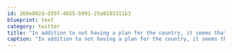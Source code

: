 ```yaml
---
id: 260e802d-d35f-4655-b991-25a0185311b3
blueprint: text
category: twitter
title: "In addition to not having a plan for the country, it seems that Mittens didn't have a plan for any sort of concession speech"
caption: "In addition to not having a plan for the country, it seems that Mittens didn't have a plan for any sort of concession speech"
---
```


